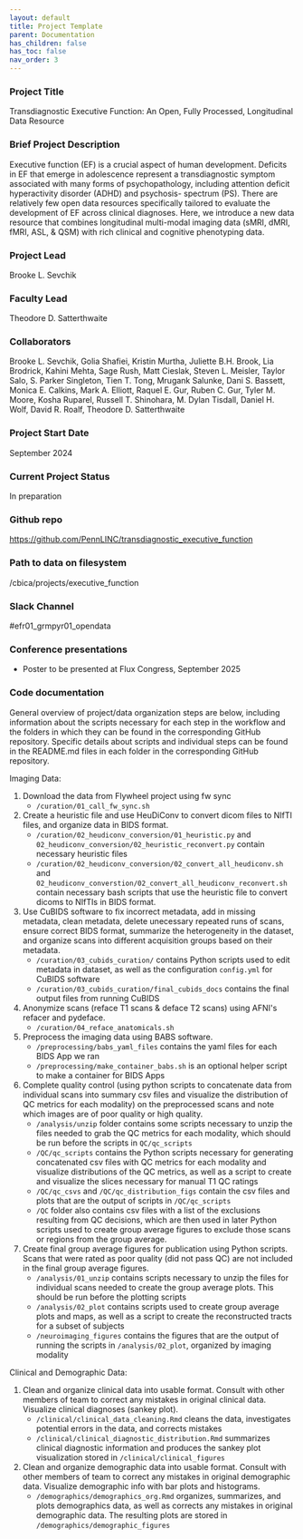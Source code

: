 ```yaml
---
layout: default
title: Project Template
parent: Documentation
has_children: false
has_toc: false
nav_order: 3
---
```



### Project Title

Transdiagnostic Executive Function: An Open, Fully Processed, Longitudinal Data Resource

### Brief Project Description
Executive function (EF) is a crucial aspect of human development.
Deficits in EF that emerge in adolescence represent a transdiagnostic symptom associated with many
forms of psychopathology, including attention deficit hyperactivity disorder (ADHD) and psychosis-
spectrum (PS).
There are relatively few open data resources specifically tailored to evaluate the development of EF across
clinical diagnoses. Here, we introduce a new data resource that combines longitudinal multi-modal
imaging data (sMRI, dMRI, fMRI, ASL, & QSM) with rich clinical and cognitive phenotyping data.

### Project Lead

Brooke L. Sevchik

### Faculty Lead

Theodore D. Satterthwaite

### Collaborators

Brooke L. Sevchik, Golia Shafiei, Kristin Murtha, Juliette B.H. Brook, Lia Brodrick, Kahini Mehta, Sage Rush,
Matt Cieslak, Steven L. Meisler, Taylor Salo, S. Parker Singleton, Tien T. Tong, Mrugank Salunke, Dani S. Bassett, Monica E. Calkins, Mark A. Elliott, Raquel E. Gur, Ruben C. Gur, Tyler M. Moore, Kosha Ruparel, Russell T. Shinohara, M. Dylan Tisdall, Daniel H. Wolf, David R. Roalf, Theodore D. Satterthwaite

### Project Start Date

September 2024

### Current Project Status

In preparation

### Github repo

<https://github.com/PennLINC/transdiagnostic_executive_function>

### Path to data on filesystem

/cbica/projects/executive_function

### Slack Channel

#efr01_grmpyr01_opendata

### Conference presentations

- Poster to be presented at Flux Congress, September 2025

### Code documentation

General overview of project/data organization steps are below, including information about the scripts necessary for each step in the workflow and the folders in which they can be found in the corresponding GitHub repository. Specific details about scripts and individual steps can be found
in the README.md files in each folder in the corresponding GitHub repository.

Imaging Data:
1. Download the data from Flywheel project using fw sync
   + `/curation/01_call_fw_sync.sh`
2. Create a heuristic file and use HeuDiConv to convert dicom files to NIfTI files, and organize data in BIDS format.
   + `/curation/02_heudiconv_conversion/01_heuristic.py` and `02_heudiconv_conversion/02_heuristic_reconvert.py` contain necessary heuristic files
   + `/curation/02_heudiconv_conversion/02_convert_all_heudiconv.sh` and `02_heudiconv_converstion/02_convert_all_heudiconv_reconvert.sh` contain necessary bash scripts that use the heuristic file to convert dicoms to NIfTIs in BIDS format.
3. Use CuBIDS software to fix incorrect metadata, add in missing metadata, clean metadata, delete unecessary repeated runs of scans, ensure correct BIDS format, summarize the heterogeneity in the dataset, and organize scans into different acquisition groups based on their metadata.
   + `/curation/03_cubids_curation/` contains Python scripts used to edit metadata in dataset, as well as the configuration `config.yml` for CuBIDS software
   + `/curation/03_cubids_curation/final_cubids_docs` contains the final output files from running CuBIDS
4. Anonymize scans (reface T1 scans & deface T2 scans) using AFNI's refacer and pydeface.
   + `/curation/04_reface_anatomicals.sh`
5. Preprocess the imaging data using BABS software.
   + `/preprocessing/babs_yaml_files` contains the yaml files for each BIDS App we ran
   + `/preprocessing/make_container_babs.sh` is an optional helper script to make a container for BIDS Apps
9. Complete quality control (using python scripts to concatenate data from individual scans into summary csv files and visualize the distribution of QC metrics for each modality) on the preprocessed scans and note which images are of poor quality or high quality.
    + `/analysis/unzip` folder contains some scripts necessary to unzip the files needed to grab the QC metrics for each modality, which should be run before the scripts in `QC/qc_scripts`
    + `/QC/qc_scripts` contains the Python scripts necessary for generating concatenated csv files with QC metrics for each modality and visualize distributions of the QC metrics, as well as a script to create and visualize the slices necessary for manual T1 QC ratings
    + `/QC/qc_csvs` and `/QC/qc_distribution_figs` contain the csv files and plots that are the output of scripts in `/QC/qc_scripts`
    + `/QC` folder also contains csv files with a list of the exclusions resulting from QC decisions, which are then used in later Python scripts used to create group average figures to exclude those scans or regions from the group average.
11. Create final group average figures for publication using Python scripts. Scans that were rated as poor quality (did not pass QC) are not included in the final group average figures.
    + `/analysis/01_unzip` contains scripts necessary to unzip the files for individual scans needed to create the group average plots. This should be run before the plotting scripts
    + `/analysis/02_plot` contains scripts used to create group average plots and maps, as well as a script to create the reconstructed tracts for a subset of subjects
    + `/neuroimaging_figures` contains the figures that are the output of running the scripts in `/analysis/02_plot`, organized by imaging modality

Clinical and Demographic Data:
1. Clean and organize clinical data into usable format. Consult with other members of team to correct any mistakes in original clinical data. Visualize clinical diagnoses (sankey plot).
   + `/clinical/clinical_data_cleaning.Rmd` cleans the data, investigates potential errors in the data, and corrects mistakes
   + `/clinical/clinical_diagnostic_distribution.Rmd` summarizes clinical diagnostic information and produces the sankey plot visualization stored in `/clinical/clinical_figures`
3. Clean and organize demographic data into usable format. Consult with other members of team to correct any mistakes in original demographic data. Visualize demographic info with bar plots and histograms.
   + `/demographics/demographics_org.Rmd` organizes, summarizes, and plots demographics data, as well as corrects any mistakes in original demographic data. The resulting plots are stored in `/demographics/demographic_figures`




